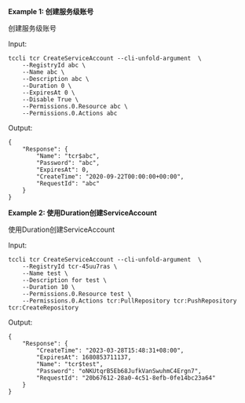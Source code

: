 **Example 1: 创建服务级账号**

创建服务级账号

Input: 

```
tccli tcr CreateServiceAccount --cli-unfold-argument  \
    --RegistryId abc \
    --Name abc \
    --Description abc \
    --Duration 0 \
    --ExpiresAt 0 \
    --Disable True \
    --Permissions.0.Resource abc \
    --Permissions.0.Actions abc
```

Output: 
```
{
    "Response": {
        "Name": "tcr$abc",
        "Password": "abc",
        "ExpiresAt": 0,
        "CreateTime": "2020-09-22T00:00:00+00:00",
        "RequestId": "abc"
    }
}
```

**Example 2: 使用Duration创建ServiceAccount**

使用Duration创建ServiceAccount

Input: 

```
tccli tcr CreateServiceAccount --cli-unfold-argument  \
    --RegistryId tcr-45uu7ras \
    --Name test \
    --Description for test \
    --Duration 10 \
    --Permissions.0.Resource test \
    --Permissions.0.Actions tcr:PullRepository tcr:PushRepository tcr:CreateRepository
```

Output: 
```
{
    "Response": {
        "CreateTime": "2023-03-28T15:48:31+08:00",
        "ExpiresAt": 1680853711137,
        "Name": "tcr$test",
        "Password": "oNKUtqrB5Eb68JufkVanSwuhmC4Ergn7",
        "RequestId": "20b67612-28a0-4c51-8efb-0fe14bc23a64"
    }
}
```

